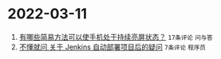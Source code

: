 # 2022-03-11

1. [有哪些简易方法可以使手机处于持续亮屏状态？](https://www.v2ex.com/t/839566) `17条评论` `问与答`
1. [不懂就问 关于 Jenkins 自动部署项目后的疑问](https://www.v2ex.com/t/839575) `7条评论` `程序员`
